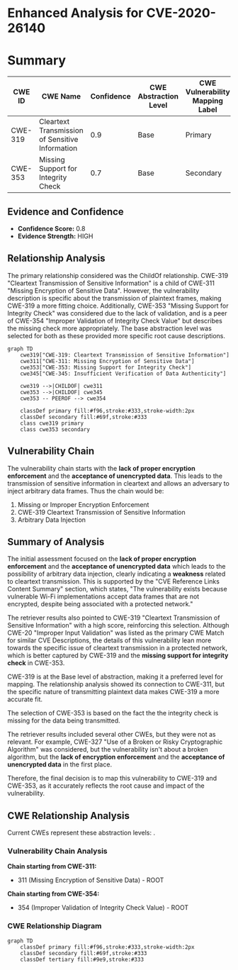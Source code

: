 # Enhanced Analysis for CVE-2020-26140

# Summary
| CWE ID | CWE Name | Confidence | CWE Abstraction Level | CWE Vulnerability Mapping Label | CWE-Vulnerability Mapping Notes |
|---|---|---|---|---|---|
| CWE-319 | Cleartext Transmission of Sensitive Information | 0.9 | Base | Primary | Allowed |
| CWE-353 | Missing Support for Integrity Check | 0.7 | Base | Secondary | Allowed |

## Evidence and Confidence

*   **Confidence Score:** 0.8
*   **Evidence Strength:** HIGH

## Relationship Analysis
The primary relationship considered was the ChildOf relationship. CWE-319 "Cleartext Transmission of Sensitive Information" is a child of CWE-311 "Missing Encryption of Sensitive Data". However, the vulnerability description is specific about the transmission of plaintext frames, making CWE-319 a more fitting choice. Additionally, CWE-353 "Missing Support for Integrity Check" was considered due to the lack of validation, and is a peer of CWE-354 "Improper Validation of Integrity Check Value" but describes the missing check more appropriately. The base abstraction level was selected for both as these provided more specific root cause descriptions.

```mermaid
graph TD
    cwe319["CWE-319: Cleartext Transmission of Sensitive Information"]
    cwe311["CWE-311: Missing Encryption of Sensitive Data"]
    cwe353["CWE-353: Missing Support for Integrity Check"]
    cwe345["CWE-345: Insufficient Verification of Data Authenticity"]
    
    cwe319 -->|CHILDOF| cwe311
    cwe353 -->|CHILDOF| cwe345
    cwe353 -- PEEROF --> cwe354
    
    classDef primary fill:#f96,stroke:#333,stroke-width:2px
    classDef secondary fill:#69f,stroke:#333
    class cwe319 primary
    class cwe353 secondary
```

## Vulnerability Chain
The vulnerability chain starts with the **lack of proper encryption enforcement** and the **acceptance of unencrypted data**. This leads to the transmission of sensitive information in cleartext and allows an adversary to inject arbitrary data frames. Thus the chain would be:

1.  Missing or Improper Encryption Enforcement
2.  CWE-319 Cleartext Transmission of Sensitive Information
3.  Arbitrary Data Injection

## Summary of Analysis
The initial assessment focused on the **lack of proper encryption enforcement** and the **acceptance of unencrypted data** which leads to the possibility of arbitrary data injection, clearly indicating a **weakness** related to cleartext transmission. This is supported by the "CVE Reference Links Content Summary" section, which states, "The vulnerability exists because vulnerable Wi-Fi implementations accept data frames that are not encrypted, despite being associated with a protected network."

The retriever results also pointed to CWE-319 "Cleartext Transmission of Sensitive Information" with a high score, reinforcing this selection. Although CWE-20 "Improper Input Validation" was listed as the primary CWE Match for similar CVE Descriptions, the details of this vulnerability lean more towards the specific issue of cleartext transmission in a protected network, which is better captured by CWE-319 and the **missing support for integrity check** in CWE-353.

CWE-319 is at the Base level of abstraction, making it a preferred level for mapping. The relationship analysis showed its connection to CWE-311, but the specific nature of transmitting plaintext data makes CWE-319 a more accurate fit.

The selection of CWE-353 is based on the fact the the integrity check is missing for the data being transmitted.

The retriever results included several other CWEs, but they were not as relevant. For example, CWE-327 "Use of a Broken or Risky Cryptographic Algorithm" was considered, but the vulnerability isn't about a broken algorithm, but the **lack of encryption enforcement** and the **acceptance of unencrypted data** in the first place.

Therefore, the final decision is to map this vulnerability to CWE-319 and CWE-353, as it accurately reflects the root cause and impact of the vulnerability.


## CWE Relationship Analysis

Current CWEs represent these abstraction levels: .


### Vulnerability Chain Analysis

**Chain starting from CWE-311:**
- 311 (Missing Encryption of Sensitive Data) - ROOT


**Chain starting from CWE-354:**
- 354 (Improper Validation of Integrity Check Value) - ROOT



### CWE Relationship Diagram

```mermaid
graph TD
    classDef primary fill:#f96,stroke:#333,stroke-width:2px
    classDef secondary fill:#69f,stroke:#333
    classDef tertiary fill:#9e9,stroke:#333
```